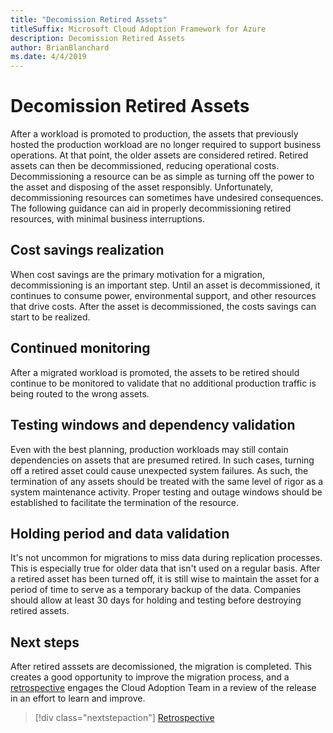 ```yaml
---
title: "Decomission Retired Assets"
titleSuffix: Microsoft Cloud Adoption Framework for Azure
description: Decomission Retired Assets
author: BrianBlanchard
ms.date: 4/4/2019
---
```


# Decomission Retired Assets

After a workload is promoted to production, the assets that previously hosted the production workload are no longer required to support business operations. At that point, the older assets are considered retired. Retired assets can then be decommissioned, reducing operational costs. Decommissioning a resource can be as simple as turning off the power to the asset and disposing of the asset responsibly. Unfortunately, decommissioning resources can sometimes have undesired consequences. The following guidance can aid in properly decommissioning retired resources, with minimal business interruptions.

## Cost savings realization

When cost savings are the primary motivation for a migration, decommissioning is an important step. Until an asset is decommissioned, it continues to consume power, environmental support, and other resources that drive costs. After the asset is decommissioned, the costs savings can start to be realized.

## Continued monitoring

After a migrated workload is promoted, the assets to be retired should continue to be monitored to validate that no additional production traffic is being routed to the wrong assets.

## Testing windows and dependency validation

Even with the best planning, production workloads may still contain dependencies on assets that are presumed retired. In such cases, turning off a retired asset could cause unexpected system failures. As such, the termination of any assets should be treated with the same level of rigor as a system maintenance activity. Proper testing and outage windows should be established to facilitate the termination of the resource.

## Holding period and data validation

It's not uncommon for migrations to miss data during replication processes. This is especially true for older data that isn't used on a regular basis. After a retired asset has been turned off, it is still wise to maintain the asset for a period of time to serve as a temporary backup of the data. Companies should allow at least 30 days for holding and testing before destroying retired assets.

## Next steps

After retired asssets are decomissioned, the migration is completed. This creates a good opportunity to improve the migration process, and a [retrospective](./retrospective.md) engages the Cloud Adoption Team in a review of the release in an effort to learn and improve.

> [!div class="nextstepaction"]
> [Retrospective](./retrospective.md)
